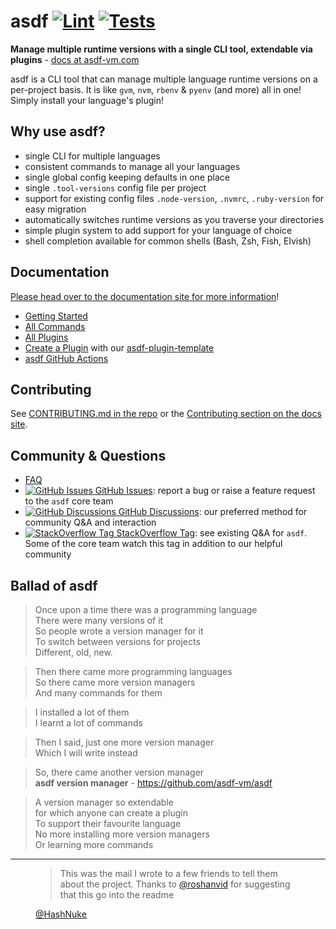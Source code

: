 # asdf [![Lint](https://github.com/asdf-vm/asdf/actions/workflows/lint.yml/badge.svg)](https://github.com/asdf-vm/asdf/actions/workflows/lint.yml) [![Tests](https://github.com/asdf-vm/asdf/actions/workflows/tests.yml/badge.svg)](https://github.com/asdf-vm/asdf/actions/workflows/tests.yml)

**Manage multiple runtime versions with a single CLI tool, extendable via plugins** - [docs at asdf-vm.com](https://asdf-vm.github.io/asdf/)

asdf is a CLI tool that can manage multiple language runtime versions on a per-project basis. It is like `gvm`, `nvm`, `rbenv` & `pyenv` (and more) all in one! Simply install your language's plugin!

## Why use asdf?

- single CLI for multiple languages
- consistent commands to manage all your languages
- single global config keeping defaults in one place
- single `.tool-versions` config file per project
- support for existing config files `.node-version`, `.nvmrc`, `.ruby-version` for easy migration
- automatically switches runtime versions as you traverse your directories
- simple plugin system to add support for your language of choice
- shell completion available for common shells (Bash, Zsh, Fish, Elvish)

## Documentation

[Please head over to the documentation site for more information](https://asdf-vm.github.io/asdf/)!

- [Getting Started](https://asdf-vm.github.io/asdf/guide/getting-started.html)
- [All Commands](https://asdf-vm.github.io/asdf/manage/commands.html)
- [All Plugins](https://github.com/asdf-vm/asdf-plugins)
- [Create a Plugin](https://asdf-vm.github.io/asdf/plugins/create.html) with our [asdf-plugin-template](https://github.com/asdf-vm/asdf-plugin-template)
- [asdf GitHub Actions](https://github.com/asdf-vm/actions)

## Contributing

See [CONTRIBUTING.md in the repo](https://github.com/asdf-vm/asdf/blob/master/CONTRIBUTING.md) or the [Contributing section on the docs site](https://asdf-vm.github.io/asdf/#/contributing-core-asdf).

## Community & Questions

- [FAQ](https://asdf-vm.github.io/asdf/learn-more/faq.html)
- [![GitHub Issues](https://icongr.am/simple/github.svg?color=808080&size=16) GitHub Issues](https://github.com/asdf-vm/asdf/issues): report a bug or raise a feature request to the `asdf` core team
- [![GitHub Discussions](https://icongr.am/simple/github.svg?color=808080&size=16) GitHub Discussions](https://github.com/asdf-vm/asdf/discussions): our preferred method for community Q&A and interaction
- [![StackOverflow Tag](https://icongr.am/fontawesome/stack-overflow.svg?size=16&color=808080) StackOverflow Tag](https://stackoverflow.com/questions/tagged/asdf-vm): see existing Q&A for `asdf`. Some of the core team watch this tag in addition to our helpful community

## Ballad of asdf

> Once upon a time there was a programming language<br/>
> There were many versions of it<br/>
> So people wrote a version manager for it<br/>
> To switch between versions for projects<br/>
> Different, old, new.

> Then there came more programming languages<br/>
> So there came more version managers<br/>
> And many commands for them

> I installed a lot of them<br/>
> I learnt a lot of commands

> Then I said, just one more version manager<br/>
> Which I will write instead

> So, there came another version manager<br/>
> **asdf version manager** - <https://github.com/asdf-vm/asdf>

> A version manager so extendable<br/>
> for which anyone can create a plugin<br/>
> To support their favourite language<br/>
> No more installing more version managers<br/>
> Or learning more commands

---

<figure>
  <blockquote>
  This was the mail I wrote to a few friends to tell them about the project. Thanks to <a href="https://twitter.com/roshanvid" target="_blank" rel="noreferrer">@roshanvid</a> for suggesting that this go into the readme
  </blockquote>
  <figcaption>
    <a href="https://github.com/HashNuke" target="_blank" rel="noreferrer">@HashNuke</a>
  </figcaption>
</figure>
